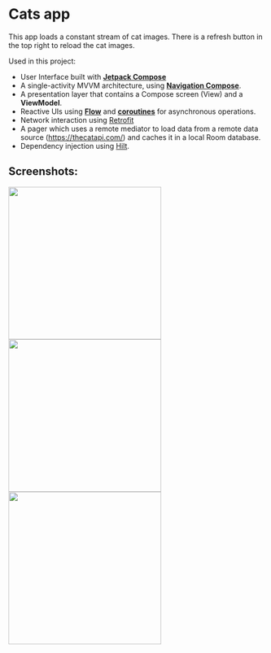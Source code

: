 # Cats app

This app loads a constant stream of cat images. There is a refresh button in the top right to reload the cat images.

Used in this project:
*   User Interface built with **[Jetpack Compose](https://developer.android.com/jetpack/compose)**
*   A single-activity MVVM architecture, using **[Navigation Compose](https://developer.android.com/jetpack/compose/navigation)**.
*   A presentation layer that contains a Compose screen (View) and a **ViewModel**.
*   Reactive UIs using **[Flow](https://developer.android.com/kotlin/flow)** and **[coroutines](https://kotlinlang.org/docs/coroutines-overview.html)** for asynchronous operations.
*   Network interaction using [Retrofit](https://square.github.io/retrofit/)
*   A pager which uses a remote mediator to load data from a remote data source (https://thecatapi.com/) and caches it in a local Room database.
*   Dependency injection using [Hilt](https://developer.android.com/training/dependency-injection/hilt-android).

## Screenshots:

<img src="https://i.imgur.com/4bPTCLQ.jpeg" width="300">

<img src="https://i.imgur.com/yN2M9i0.jpg" width="300">

<img src="https://i.imgur.com/vnXkGZ3.jpg" width="300">

